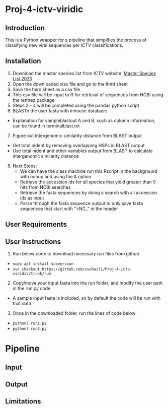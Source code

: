 # Proj-4-ictv-viridic

## Introduction
This is a Python wrapper for a pipeline that simplifies the process of classifying new viral sequences per ICTV classifications. 

## Installation

1. Download the master species list from ICTV website: [Master Species List 2020](https://talk.ictvonline.org/files/master-species-lists/m/msl/12314)
2. Open the downloaded xlsx file and go to the third sheet
3. Save the third sheet as a csv file 
4. This csv file will be input to R for retrieval of sequences from NCBI using the rentrez package
5. Steps 2 - 4 will be completed using the pandas python script
6. BLASTn the user fasta with inhouse database
- Explanation for sampleblastout A and B, such as column information, can be found in terminalblast.txt
7. Figure out intergenomic similarity distance from BLAST output
- Get total nident by removing overlapping HSPs in BLAST output
- Use total nident and other variables output from BLAST to calculate intergenomic similarity distance
8. Next Steps: 
    - We can have the class machine run this Rscript in the background with nohup and using the & option
    - Retrieve the accession ids for all species that yield greater than 0 hits from NCBI searches
    - Retrieve the fasta sequences by doing a search with all accession ids as input
    - Parse through the fasta sequence output to only save fasta sequences that start with ">NC_" in the header
## User Requirements

## User Instructions
1. Run below code to download necessary run files from github
- ```sudo apt install subversion```
- ```svn checkout https://github.com/ssohail1/Proj-4-ictv-viridic/trunk/run```
2. Copy/move your input fasta into the run folder, and modify the user path in the run.py code
- A sample input fasta is included, so by default the code will be run with that data
3. Once in the downloaded folder, run the lines of code below
- ```python3 run1.py```
- ```python3 run2.py```

# Pipeline

## Input

## Output

## Limitations

